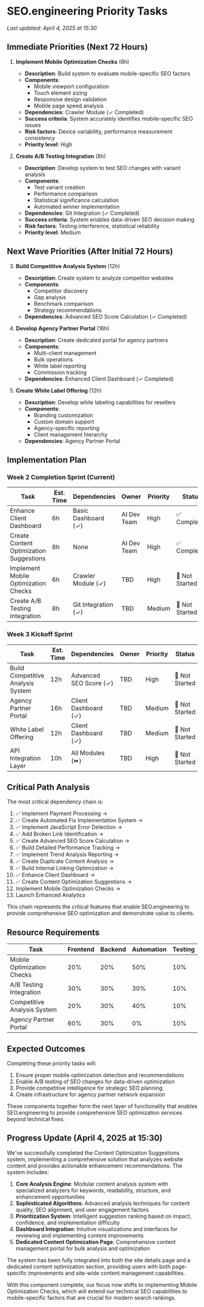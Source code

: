 # SEO.engineering Priority Tasks

*Last updated: April 4, 2025 at 15:30*

## Immediate Priorities (Next 72 Hours)

1. **Implement Mobile Optimization Checks** (6h)
   - **Description**: Build system to evaluate mobile-specific SEO factors
   - **Components**:
     - Mobile viewport configuration
     - Touch element sizing
     - Responsive design validation
     - Mobile page speed analysis
   - **Dependencies**: Crawler Module (✓ Completed)
   - **Success criteria**: System accurately identifies mobile-specific SEO issues
   - **Risk factors**: Device variability, performance measurement consistency
   - **Priority level**: High

2. **Create A/B Testing Integration** (8h)
   - **Description**: Develop system to test SEO changes with variant analysis
   - **Components**:
     - Test variant creation
     - Performance comparison
     - Statistical significance calculation
     - Automated winner implementation
   - **Dependencies**: Git Integration (✓ Completed)
   - **Success criteria**: System enables data-driven SEO decision making
   - **Risk factors**: Testing interference, statistical reliability
   - **Priority level**: Medium

## Next Wave Priorities (After Initial 72 Hours)

3. **Build Competitive Analysis System** (12h)
   - **Description**: Create system to analyze competitor websites
   - **Components**:
     - Competitor discovery
     - Gap analysis
     - Benchmark comparison
     - Strategy recommendations
   - **Dependencies**: Advanced SEO Score Calculation (✓ Completed)

4. **Develop Agency Partner Portal** (16h)
   - **Description**: Create dedicated portal for agency partners
   - **Components**:
     - Multi-client management
     - Bulk operations
     - White label reporting
     - Commission tracking
   - **Dependencies**: Enhanced Client Dashboard (✓ Completed)

5. **Create White Label Offering** (12h)
   - **Description**: Develop white labeling capabilities for resellers
   - **Components**:
     - Branding customization
     - Custom domain support
     - Agency-specific reporting
     - Client management hierarchy
   - **Dependencies**: Agency Partner Portal

## Implementation Plan

### Week 2 Completion Sprint (Current)
| Task | Est. Time | Dependencies | Owner | Priority | Status |
|------|-----------|--------------|-------|----------|--------|
| Enhance Client Dashboard | 6h | Basic Dashboard (✓) | AI Dev Team | High | ✅ Completed |
| Create Content Optimization Suggestions | 8h | None | AI Dev Team | High | ✅ Completed |
| Implement Mobile Optimization Checks | 6h | Crawler Module (✓) | TBD | High | 🔲 Not Started |
| Create A/B Testing Integration | 8h | Git Integration (✓) | TBD | Medium | 🔲 Not Started |

### Week 3 Kickoff Sprint
| Task | Est. Time | Dependencies | Owner | Priority | Status |
|------|-----------|--------------|-------|----------|--------|
| Build Competitive Analysis System | 12h | Advanced SEO Score (✓) | TBD | High | 🔲 Not Started |
| Agency Partner Portal | 16h | Client Dashboard (✓) | TBD | Medium | 🔲 Not Started |
| White Label Offering | 12h | Client Dashboard (✓) | TBD | Medium | 🔲 Not Started |
| API Integration Layer | 10h | All Modules (⏩) | TBD | High | 🔲 Not Started |

## Critical Path Analysis

The most critical dependency chain is:
1. ✅ Implement Payment Processing → 
2. ✅ Create Automated Fix Implementation System → 
3. ✅ Implement JavaScript Error Detection →
4. ✅ Add Broken Link Identification →
5. ✅ Create Advanced SEO Score Calculation →
6. ✅ Build Detailed Performance Tracking →
7. ✅ Implement Trend Analysis Reporting →
8. ✅ Create Duplicate Content Analysis →
9. ✅ Build Internal Linking Optimization →
10. ✅ Enhance Client Dashboard →
11. ✅ Create Content Optimization Suggestions →
12. Implement Mobile Optimization Checks →
13. Launch Enhanced Analytics

This chain represents the critical features that enable SEO.engineering to provide comprehensive SEO optimization and demonstrate value to clients.

## Resource Requirements

| Task | Frontend | Backend | Automation | Testing |
|------|----------|---------|------------|---------|
| Mobile Optimization Checks | 20% | 20% | 50% | 10% |
| A/B Testing Integration | 30% | 30% | 30% | 10% |
| Competitive Analysis System | 20% | 30% | 40% | 10% |
| Agency Partner Portal | 60% | 30% | 0% | 10% |

## Expected Outcomes

Completing these priority tasks will:

1. Ensure proper mobile optimization detection and recommendations
2. Enable A/B testing of SEO changes for data-driven optimization
3. Provide competitive intelligence for strategic SEO planning
4. Create infrastructure for agency partner network expansion

These components together form the next layer of functionality that enables SEO.engineering to provide comprehensive SEO optimization services beyond technical fixes.

## Progress Update (April 4, 2025 at 15:30)

We've successfully completed the Content Optimization Suggestions system, implementing a comprehensive solution that analyzes website content and provides actionable enhancement recommendations. The system includes:

1. **Core Analysis Engine**: Modular content analysis system with specialized analyzers for keywords, readability, structure, and enhancement opportunities
2. **Sophisticated Algorithms**: Advanced analysis techniques for content quality, SEO alignment, and user engagement factors
3. **Prioritization System**: Intelligent suggestion ranking based on impact, confidence, and implementation difficulty
4. **Dashboard Integration**: Intuitive visualizations and interfaces for reviewing and implementing content improvements
5. **Dedicated Content Optimization Page**: Comprehensive content management portal for bulk analysis and optimization

The system has been fully integrated into both the site details page and a dedicated content optimization section, providing users with both page-specific improvements and site-wide content management capabilities.

With this component complete, our focus now shifts to implementing Mobile Optimization Checks, which will extend our technical SEO capabilities to mobile-specific factors that are crucial for modern search rankings.
